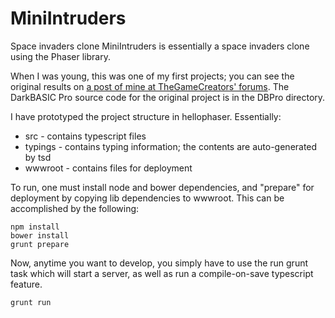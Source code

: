 # MiniIntruders
Space invaders clone
MiniIntruders is essentially a space invaders clone using the Phaser library.

When I was young, this was one of my first projects; you can see the original results on [a post of mine at TheGameCreators' forums](https://forum.thegamecreators.com/thread/135953). The DarkBASIC Pro source code for the original project is in the DBPro directory.

I have prototyped the project structure in hellophaser. Essentially:

* src - contains typescript files
 * typings - contains typing information; the contents are auto-generated by tsd
* wwwroot - contains files for deployment

To run, one must install node and bower dependencies, and "prepare" for deployment by copying lib dependencies to wwwroot. This can be accomplished by the following:

    npm install
    bower install
    grunt prepare
    
Now, anytime you want to develop, you simply have to use the run grunt task which will start a server, as well as run a compile-on-save typescript feature.

    grunt run
